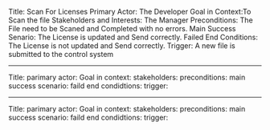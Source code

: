 
Title: Scan For Licenses
Primary Actor: The Developer
Goal in Context:To Scan the file 
Stakeholders and Interests: The Manager
Preconditions: The File need to be Scaned and Completed with no errors.
Main Success Senario: The License is updated and Send correctly.
Failed End Conditions: The License is not updated and Send correctly.
Trigger: A new file is submitted to the control system
______________________

Title:
parimary actor:
Goal in context:
stakeholders:
preconditions:
main success scenario:
faild end condidtions:
trigger:

______________________

Title:
parimary actor:
Goal in context:
stakeholders:
preconditions:
main success scenario:
faild end condidtions:
trigger:

